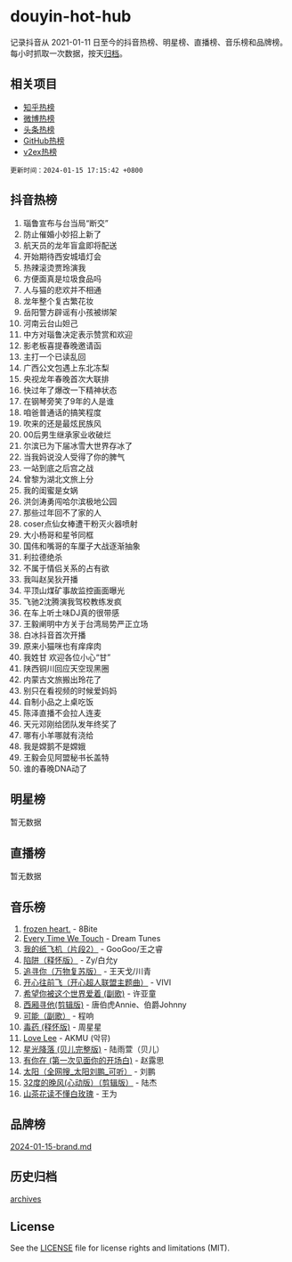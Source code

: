 # douyin-hot-hub

记录抖音从 2021-01-11 日至今的抖音热榜、明星榜、直播榜、音乐榜和品牌榜。每小时抓取一次数据，按天[归档](archives)。

## 相关项目

- [知乎热榜](https://github.com/lonnyzhang423/zhihu-hot-hub)
- [微博热榜](https://github.com/lonnyzhang423/weibo-hot-hub)
- [头条热榜](https://github.com/lonnyzhang423/toutiao-hot-hub)
- [GitHub热榜](https://github.com/lonnyzhang423/github-hot-hub)
- [v2ex热榜](https://github.com/lonnyzhang423/v2ex-hot-hub)


`更新时间：2024-01-15 17:15:42 +0800`

## 抖音热榜

1. 瑙鲁宣布与台当局“断交”
1. 防止催婚小妙招上新了
1. 航天员的龙年盲盒即将配送
1. 开始期待西安城墙灯会
1. 热辣滚烫贾玲演我
1. 方便面真是垃圾食品吗
1. 人与猫的悲欢并不相通
1. 龙年整个复古繁花妆
1. 岳阳警方辟谣有小孩被绑架
1. 河南云台山妲己
1. 中方对瑙鲁决定表示赞赏和欢迎
1. 影老板喜提春晚邀请函
1. 主打一个已读乱回
1. 广西公文包遇上东北冻梨
1. 央视龙年春晚首次大联排
1. 快过年了爆改一下精神状态
1. 在钢琴旁笑了9年的人是谁
1. 咱爸普通话的搞笑程度
1. 吹来的还是最炫民族风
1. 00后男生继承家业收破烂
1. 尔滨已为下届冰雪大世界存冰了
1. 当我妈说没人受得了你的脾气
1. 一站到底之后宫之战
1. 曾黎为湖北文旅上分
1. 我的闺蜜是女娲
1. 洪剑涛勇闯哈尔滨极地公园
1. 那些过年回不了家的人
1. coser点仙女棒遭干粉灭火器喷射
1. 大小杨哥和星爷同框
1. 国伟和嘴哥的车厘子大战逐渐抽象
1. 利拉德绝杀
1. 不属于情侣关系的占有欲
1. 我叫赵吴狄开播
1. 平顶山煤矿事故监控画面曝光
1. 飞驰2沈腾演我驾校教练发疯
1. 在车上听土味DJ真的很带感
1. 王毅阐明中方关于台湾局势严正立场
1. 白冰抖音首次开播
1. 原来小猫咪也有痒痒肉
1. 我姓甘 欢迎各位小心“甘”
1. 陕西铜川回应天空现黑圈
1. 内蒙古文旅搬出玲花了
1. 别只在看视频的时候爱妈妈
1. 自制小品之上桌吃饭
1. 陈泽直播不会拉人连麦
1. 天元邓刚给团队发年终奖了
1. 哪有小羊哪就有浇给
1. 我是嫦鹅不是嫦娥
1. 王毅会见阿盟秘书长盖特
1. 谁的春晚DNA动了

## 明星榜

暂无数据

## 直播榜

暂无数据

## 音乐榜

1. [frozen heart.](https://sf6-cdn-tos.douyinstatic.com/obj/tos-cn-ve-2774/oIIWJfyjIACZA9zQMtnJ6hQQhFC4vhCupoRBsO) - 8Bite
1. [Every Time We Touch](https://sf3-cdn-tos.douyinstatic.com/obj/tos-cn-ve-2774/ogN6lUKQeBBfEVhIOMikG1CcJjugxk1tztZyhP) - Dream Tunes
1. [我的纸飞机（片段2）](https://sf86-cdn-tos.douyinstatic.com/obj/tos-cn-ve-2774/oM2ZrKcg2CD5AeRB2gkeXOFB1IxAGJdZPazYHf) - GooGoo/王之睿
1. [陷阱（释怀版）](https://sf6-cdn-tos.douyinstatic.com/obj/tos-cn-ve-2774/oE8C21LeZrzKLDFfQYgMzx4GAIHageG5IzayY7) - Zy/白允y
1. [追寻你（万物复苏版）](https://sf6-cdn-tos.douyinstatic.com/obj/tos-cn-ve-2774/oYeAZJsbjIDit9APmBg8u6uDUQnHmoCf3gbo74) - 王天戈/川青
1. [开心往前飞（开心超人联盟主题曲）](https://sf86-cdn-tos.douyinstatic.com/obj/tos-cn-ve-2774/9d8fb7c82cf1421fb93a9fe925275e0a) - VIVI
1. [希望你被这个世界爱着 (副歌)](https://sf86-cdn-tos.douyinstatic.com/obj/tos-cn-ve-2774/oUHCmWQfZlE3QQBKBeD8rCFLpJzPgCpImhsxMt) - 许亚童
1. [西厢寻他(剪辑版)](https://sf86-cdn-tos.douyinstatic.com/obj/tos-cn-ve-2774/oUsAVfAQKlRNxEv5qxvIB8o5qmIWUcXbzJKJhw) - 唐伯虎Annie、伯爵Johnny
1. [可能（副歌）](https://sf86-cdn-tos.douyinstatic.com/obj/tos-cn-ve-2774/cde1731888894259b333569393c2fb51) - 程响
1. [毒药 (释怀版)](https://sf3-cdn-tos.douyinstatic.com/obj/tos-cn-ve-2774/oYILMEAzspdZBIzy4frJNB8ZHPHWAhiwowd4Ad) - 周星星
1. [Love Lee](https://sf86-cdn-tos.douyinstatic.com/obj/tos-cn-ve-2774/o05GbkJGbCBTdDnMtB0fwOYgkeZp23vrWQDQBS) - AKMU (악뮤)
1. [星光降落 (贝儿完整版)](https://sf86-cdn-tos.douyinstatic.com/obj/tos-cn-ve-2774/okwB9hAwyAtsFFkFBzAX1hOOfQuIoMNs0W2Mwr) - 陆雨萱（贝儿）
1. [有你在 (第一次见面你的开场白)](https://sf86-cdn-tos.douyinstatic.com/obj/tos-cn-ve-2774/oAthrQ3ClJBfI57uBoFEgNDYtNCZ0TSYQQfxQ0) - 赵露思
1. [太阳（全网搜_太阳刘鹏_可听）](https://sf86-cdn-tos.douyinstatic.com/obj/tos-cn-ve-2774/ogWbyIQnlBFImVbeDocRdCIYtBHlbJXgfZMvgz) - 刘鹏
1. [32度的晚风(心动版）（剪辑版）](https://sf86-cdn-tos.douyinstatic.com/obj/tos-cn-ve-2774/owNyabsyWdzUulxhoJfK8IBXgp0UMQAHpvGh2B) - 陆杰
1. [山茶花读不懂白玫瑰](https://sf86-cdn-tos.douyinstatic.com/obj/tos-cn-ve-2774/osfn8B7DktrRHEPJgPCfDbw7QDQEkwC16BxZg9) - 王为

## 品牌榜

[2024-01-15-brand.md](archives/2024-01-15-brand.md)

## 历史归档

[archives](archives)

## License

See the [LICENSE](LICENSE) file for license rights and limitations (MIT).
